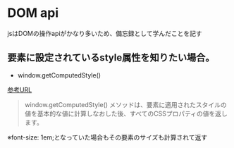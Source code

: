 # DOM api

jsはDOMの操作apiがかなり多いため、備忘録として学んだことを記す

## 要素に設定されているstyle属性を知りたい場合。

- window.getComputedStyle()

[参考URL](https://qiita.com/amamamaou/items/bb79bec002a6ff033810)

>window.getComputedStyle() メソッドは、要素に適用されたスタイルの値を基本的な値に計算しなおした後、すべてのCSSプロパティの値を返します。

※font-size: 1em;となっていた場合もその要素のサイズも計算されて返す

